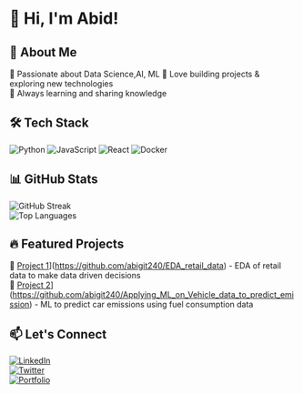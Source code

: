 # 👋 Hi, I'm Abid!

## 🚀 About Me
🔹 Passionate about Data Science,AI, ML
🔹 Love building projects & exploring new technologies  
🔹 Always learning and sharing knowledge  

## 🛠️ Tech Stack
![Python](https://img.shields.io/badge/Python-3776AB?style=for-the-badge&logo=python&logoColor=white)
![JavaScript](https://img.shields.io/badge/JavaScript-F7DF1E?style=for-the-badge&logo=javascript&logoColor=black)
![React](https://img.shields.io/badge/React-61DAFB?style=for-the-badge&logo=react&logoColor=black)
![Docker](https://img.shields.io/badge/Docker-2496ED?style=for-the-badge&logo=docker&logoColor=white)

## 📊 GitHub Stats
![GitHub Streak](https://github-readme-streak-stats.herokuapp.com?user=yourusername&theme=radical&hide_border=true)  
![Top Languages](https://github-readme-stats.vercel.app/api/top-langs/?username=yourusername&layout=compact&theme=radical)

## 🔥 Featured Projects
🌟 [Project 1]([https://github.com/yourusername/project1)](https://github.com/abigit240/EDA_retail_data) - EDA of retail data to make data driven decisions  
🌟 [Project 2]([https://github.com/yourusername/project2)](https://github.com/abigit240/Applying_ML_on_Vehicle_data_to_predict_emission) - ML to predict car emissions using fuel consumption data  

## 📫 Let's Connect
[![LinkedIn](https://img.shields.io/badge/LinkedIn-0A66C2?style=for-the-badge&logo=linkedin&logoColor=white)](https://linkedin.com/in/yourprofile)  
[![Twitter](https://img.shields.io/badge/Twitter-1DA1F2?style=for-the-badge&logo=twitter&logoColor=white)](https://twitter.com/yourhandle)  
[![Portfolio](https://img.shields.io/badge/Portfolio-FF5722?style=for-the-badge&logo=web&logoColor=white)](https://yourportfolio.com)  

